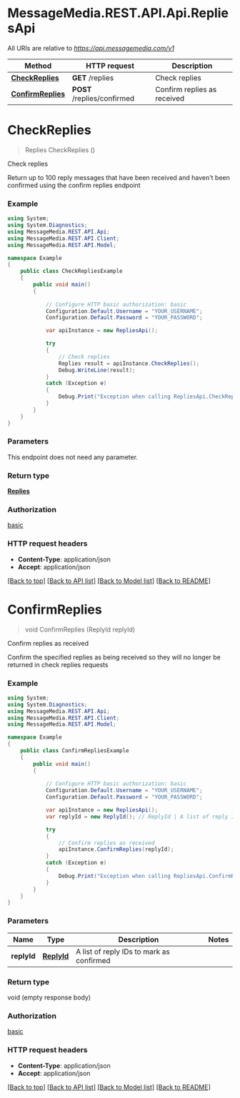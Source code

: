 # MessageMedia.REST.API.Api.RepliesApi

All URIs are relative to *https://api.messagemedia.com/v1*

Method | HTTP request | Description
------------- | ------------- | -------------
[**CheckReplies**](RepliesApi.md#checkreplies) | **GET** /replies | Check replies
[**ConfirmReplies**](RepliesApi.md#confirmreplies) | **POST** /replies/confirmed | Confirm replies as received


<a name="checkreplies"></a>
# **CheckReplies**
> Replies CheckReplies ()

Check replies

Return up to 100 reply messages that have been received and haven't  been confirmed using the confirm replies endpoint

### Example
```csharp
using System;
using System.Diagnostics;
using MessageMedia.REST.API.Api;
using MessageMedia.REST.API.Client;
using MessageMedia.REST.API.Model;

namespace Example
{
    public class CheckRepliesExample
    {
        public void main()
        {
            
            // Configure HTTP basic authorization: basic
            Configuration.Default.Username = "YOUR_USERNAME";
            Configuration.Default.Password = "YOUR_PASSWORD";

            var apiInstance = new RepliesApi();

            try
            {
                // Check replies
                Replies result = apiInstance.CheckReplies();
                Debug.WriteLine(result);
            }
            catch (Exception e)
            {
                Debug.Print("Exception when calling RepliesApi.CheckReplies: " + e.Message );
            }
        }
    }
}
```

### Parameters
This endpoint does not need any parameter.

### Return type

[**Replies**](Replies.md)

### Authorization

[basic](../README.md#basic)

### HTTP request headers

 - **Content-Type**: application/json
 - **Accept**: application/json

[[Back to top]](#) [[Back to API list]](../README.md#documentation-for-api-endpoints) [[Back to Model list]](../README.md#documentation-for-models) [[Back to README]](../README.md)

<a name="confirmreplies"></a>
# **ConfirmReplies**
> void ConfirmReplies (ReplyId replyId)

Confirm replies as received

Confirm the specified replies as being received so they will no longer be returned in check replies requests

### Example
```csharp
using System;
using System.Diagnostics;
using MessageMedia.REST.API.Api;
using MessageMedia.REST.API.Client;
using MessageMedia.REST.API.Model;

namespace Example
{
    public class ConfirmRepliesExample
    {
        public void main()
        {
            
            // Configure HTTP basic authorization: basic
            Configuration.Default.Username = "YOUR_USERNAME";
            Configuration.Default.Password = "YOUR_PASSWORD";

            var apiInstance = new RepliesApi();
            var replyId = new ReplyId(); // ReplyId | A list of reply IDs to mark as confirmed

            try
            {
                // Confirm replies as received
                apiInstance.ConfirmReplies(replyId);
            }
            catch (Exception e)
            {
                Debug.Print("Exception when calling RepliesApi.ConfirmReplies: " + e.Message );
            }
        }
    }
}
```

### Parameters

Name | Type | Description  | Notes
------------- | ------------- | ------------- | -------------
 **replyId** | [**ReplyId**](ReplyId.md)| A list of reply IDs to mark as confirmed | 

### Return type

void (empty response body)

### Authorization

[basic](../README.md#basic)

### HTTP request headers

 - **Content-Type**: application/json
 - **Accept**: application/json

[[Back to top]](#) [[Back to API list]](../README.md#documentation-for-api-endpoints) [[Back to Model list]](../README.md#documentation-for-models) [[Back to README]](../README.md)

